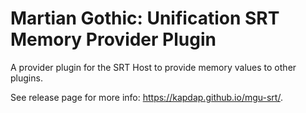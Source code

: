 # Martian Gothic: Unification SRT Memory Provider Plugin

A provider plugin for the SRT Host to provide memory values to other plugins.

See release page for more info: https://kapdap.github.io/mgu-srt/.
